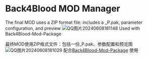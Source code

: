 # Back4Blood MOD Manager

The final MOD uses a ZIP format file: includes a _P.pak, parameter configuration, and preview
![QQ图片20240608181148](https://github.com/MLUl1/Back4Blood-MOD-Manager/assets/62233214/24080f3b-342a-4266-aa78-e7c878f445ea)
Used with Back4Blood-Mod-Package

最终MOD使用ZIP格式文件：包括一份_P.pak、参数配置和预览图
![QQ图片20240608181029](https://github.com/MLUl1/Back4Blood-MOD-Manager/assets/62233214/ead2bd5f-c351-45b3-a2cd-5bd4de913810)
配合[Back4Blood-Mod-Package](https://github.com/MLUl1/Back4Blood-Mod-Package) 使用

